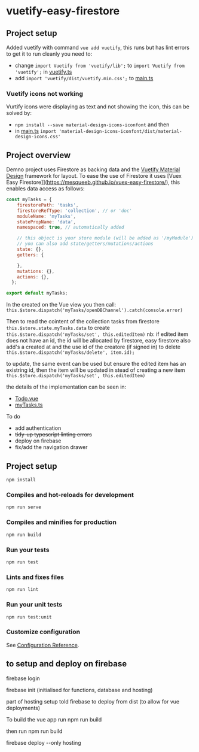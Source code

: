 # vuetify-easy-firestore

## Project setup

Added vuetify with command `vue add vuetify`, this runs but has lint errors to get it to run cleanly you need to:
* change `import Vuetify from 'vuetify/lib';` to `import Vuetify from 'vuetify';` in [vuetify.ts](src\plugins\vuetify.ts)
* add `import 'vuetify/dist/vuetify.min.css';` to [main.ts](src\main.ts)

### Vuetify icons not working

Vurtify icons were displaying as text and not showing the icon, this can be solved by:
* `npm install --save material-design-icons-iconfont` and then
* in [main.ts](src\main.ts) `import 'material-design-icons-iconfont/dist/material-design-icons.css'`

## Project overview
Demno project uses Firestore as backing data and the [Vuetify Material Design](https://vuetifyjs.com/en/) framework for layout. To ease the use of Firestore it uses [Vuex Easy Firestore]](https://mesqueeb.github.io/vuex-easy-firestore/), this enables data access as follows:

```javascript
const myTasks = {
    firestorePath: 'tasks',
    firestoreRefType: 'collection', // or 'doc'
    moduleName: 'myTasks',
    statePropName: 'data',
    namespaced: true, // automatically added

    // this object is your store module (will be added as '/myModule')
    // you can also add state/getters/mutations/actions
    state: {},
    getters: {

    },
    mutations: {},
    actions: {},
  };

export default myTasks;
```

 In the created on the Vue view you then call:
 `this.$store.dispatch('myTasks/openDBChannel').catch(console.error)`

 Then to read the cointent of the collection tasks from firestore  `this.$store.state.myTasks.data`
 to create `this.$store.dispatch('myTasks/set', this.editedItem)` nb: if edited item does not have an id, the id will be allocated by firestore, easy firestore also add's a created at and the use id of the creatore (if signed in)
 to delete
 `this.$store.dispatch('myTasks/delete', item.id);`

 to update, the same event can be used but ensure the edited item has an existring id, then the item will be updated in stead of creating a new item
 `this.$store.dispatch('myTasks/set', this.editedItem)`

 the details of the implementation can be seen in:
 * [Todo.vue](src/views/Todo.vue)
 * [myTasks.ts](src/modules/myTasks.ts)

 To do
 * add authentication
 * ~~tidy-up typescript linting errors~~
 * deploy on firebase
 * fix/add the navigation drawer




## Project setup
```
npm install
```

### Compiles and hot-reloads for development
```
npm run serve
```

### Compiles and minifies for production
```
npm run build
```

### Run your tests
```
npm run test
```

### Lints and fixes files
```
npm run lint
```

### Run your unit tests
```
npm run test:unit
```

### Customize configuration
See [Configuration Reference](https://cli.vuejs.org/config/).

## to setup and deploy on firebase

firebase login

firebase init (initialised for functions, database and hosting)

part of hosting setup told firebase to deploy from dist (to allow for vue deployments)

To build the vue app run npm run build

then run npm run build

firebase deploy --only hosting
